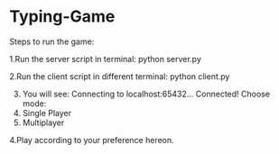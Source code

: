 # Typing-Game

Steps to run the game:

1.Run the server script in terminal:
python server.py

2.Run the client script in different terminal:
python client.py

3. You will see:
Connecting to localhost:65432...
Connected!
Choose mode:
1. Single Player
2. Multiplayer

4.Play according to your preference hereon.
